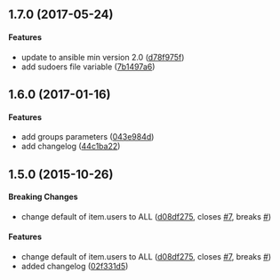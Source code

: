 <a name="1.7.0"></a>
## 1.7.0 (2017-05-24)


#### Features

*   update to ansible min version 2.0 ([d78f975f](https://github.com/weareinteractive/ansible-sudo/commit/d78f975ffe44be933c3f85cf12cc3bf5a1b5dce6))
*   add sudoers file variable ([7b1497a6](https://github.com/weareinteractive/ansible-sudo/commit/7b1497a6a1aeee4d32e37d8e5c683fce39cd833a))



<a name="1.6.0"></a>
## 1.6.0 (2017-01-16)


#### Features

*   add groups parameters ([043e984d](https://github.com/weareinteractive/ansible-sudo/commit/043e984d819fcf5e0efb5dbcfe1fd56320c5599c))
*   add changelog ([44c1ba22](https://github.com/weareinteractive/ansible-sudo/commit/44c1ba221d9bfc237909358852f4d7506f40da25))



<a name="1.5.0"></a>
## 1.5.0 (2015-10-26)


#### Breaking Changes

*   change default of item.users to ALL ([d08df275](https://github.com/weareinteractive/ansible-sudo/commit/d08df275b43b4bf82530c21db97dcd92804a3dda), closes [#7](https://github.com/weareinteractive/ansible-sudo/issues/7), breaks [#](https://github.com/weareinteractive/ansible-sudo/issues/))

#### Features

*   change default of item.users to ALL ([d08df275](https://github.com/weareinteractive/ansible-sudo/commit/d08df275b43b4bf82530c21db97dcd92804a3dda), closes [#7](https://github.com/weareinteractive/ansible-sudo/issues/7), breaks [#](https://github.com/weareinteractive/ansible-sudo/issues/))
*   added changelog ([02f331d5](https://github.com/weareinteractive/ansible-sudo/commit/02f331d5bbaf2e2c80e4f9ef8f61611bdb3d7324))
